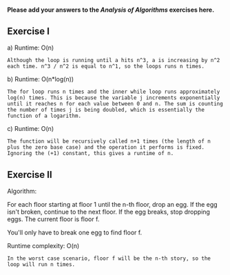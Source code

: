 #### Please add your answers to the ***Analysis of  Algorithms*** exercises here.

## Exercise I

a) Runtime: O(n)

    Although the loop is running until a hits n^3, a is increasing by n^2 each time. n^3 / n^2 is equal to n^1, so the loops runs n times.


b) Runtime: O(n*log(n))

    The for loop runs n times and the inner while loop runs approximately log(n) times. This is because the variable j increments exponentially until it reaches n for each value between 0 and n. The sum is counting the number of times j is being doubled, which is essentially the function of a logarithm.

c) Runtime: O(n)

    The function will be recursively called n+1 times (the length of n plus the zero base case) and the operation it performs is fixed. Ignoring the (+1) constant, this gives a runtime of n.

## Exercise II

Algorithm:

For each floor starting at floor 1 until the n-th floor, drop an egg.
    If the egg isn't broken, continue to the next floor.
    If the egg breaks, stop dropping eggs. The current floor is floor f.


You'll only have to break one egg to find floor f.

Runtime complexity: O(n)

    In the worst case scenario, floor f will be the n-th story, so the loop will run n times.

